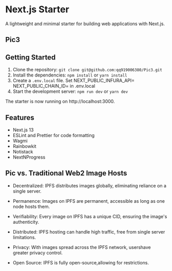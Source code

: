 # Next.js Starter

A lightweight and minimal starter for building web applications with Next.js.

## Pic3

## Getting Started

1. Clone the repository: `git clone git@github.com:qq919006380/Pic3.git`
2. Install the dependencies: `npm install` or `yarn install`
3. Create a `.env.local` file. Set NEXT_PUBLIC_INFURA_API=<infura api key> NEXT_PUBLIC_CHAIN_ID=<the chain id interacted> in .env.local
4. Start the development server: `npm run dev` or `yarn dev`

The starter is now running on http://localhost:3000.

## Features

- Next.js 13
- ESLint and Prettier for code formatting
- Wagmi
- Rainbowkit
- Notistack
- NextNProgress

## Pic vs. Traditional Web2 Image Hosts

- Decentralized: IPFS distributes images globally, eliminating reliance on a single server.

- Permanence: Images on IPFS are permanent, accessible as long as one node hosts them.

- Verifiability: Every image on IPFS has a unique CID, ensuring
  the image's authenticity.

- Distributed: IPFS hosting can handle high traffic, free from single server limitations.

- Privacy: With images spread across the IPFS network, usershave greater privacy control.

- Open Source: IPFS is fully open-source,allowing for restrictions.
